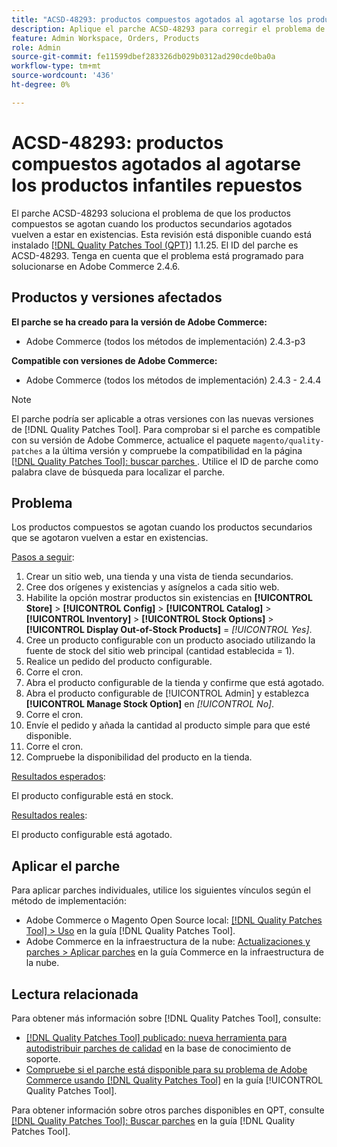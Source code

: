 ```yaml
---
title: "ACSD-48293: productos compuestos agotados al agotarse los productos infantiles repuestos"
description: Aplique el parche ACSD-48293 para corregir el problema de Adobe Commerce en el que los productos compuestos no están en existencias cuando los productos secundarios agotados vuelven a estar en existencias.
feature: Admin Workspace, Orders, Products
role: Admin
source-git-commit: fe11599dbef283326db029b0312ad290cde0ba0a
workflow-type: tm+mt
source-wordcount: '436'
ht-degree: 0%

---
```


# ACSD-48293: productos compuestos agotados al agotarse los productos infantiles repuestos

El parche ACSD-48293 soluciona el problema de que los productos compuestos se agotan cuando los productos secundarios agotados vuelven a estar en existencias. Esta revisión está disponible cuando está instalado [[!DNL Quality Patches Tool (QPT)]](https://experienceleague.adobe.com/en/docs/commerce-knowledge-base/kb/announcements/commerce-announcements/magento-quality-patches-released-new-tool-to-self-serve-quality-patches) 1.1.25. El ID del parche es ACSD-48293. Tenga en cuenta que el problema está programado para solucionarse en Adobe Commerce 2.4.6.

## Productos y versiones afectados

**El parche se ha creado para la versión de Adobe Commerce:**

* Adobe Commerce (todos los métodos de implementación) 2.4.3-p3

**Compatible con versiones de Adobe Commerce:**

* Adobe Commerce (todos los métodos de implementación) 2.4.3 - 2.4.4

>[!NOTE]
>
>El parche podría ser aplicable a otras versiones con las nuevas versiones de [!DNL Quality Patches Tool]. Para comprobar si el parche es compatible con su versión de Adobe Commerce, actualice el paquete `magento/quality-patches` a la última versión y compruebe la compatibilidad en la página [[!DNL Quality Patches Tool]: buscar parches ](https://experienceleague.adobe.com/tools/commerce-quality-patches/index.html). Utilice el ID de parche como palabra clave de búsqueda para localizar el parche.

## Problema

Los productos compuestos se agotan cuando los productos secundarios que se agotaron vuelven a estar en existencias.

<u>Pasos a seguir</u>:

1. Crear un sitio web, una tienda y una vista de tienda secundarios.
1. Cree dos orígenes y existencias y asígnelos a cada sitio web.
1. Habilite la opción mostrar productos sin existencias en **[!UICONTROL Store]** > **[!UICONTROL Config]** > **[!UICONTROL Catalog]** > **[!UICONTROL Inventory]** > **[!UICONTROL Stock Options]** > **[!UICONTROL Display Out-of-Stock Products]** = *[!UICONTROL Yes]*.
1. Cree un producto configurable con un producto asociado utilizando la fuente de stock del sitio web principal (cantidad establecida = 1).
1. Realice un pedido del producto configurable.
1. Corre el cron.
1. Abra el producto configurable de la tienda y confirme que está agotado.
1. Abra el producto configurable de [!UICONTROL Admin] y establezca **[!UICONTROL Manage Stock Option]** en *[!UICONTROL No]*.
1. Corre el cron.
1. Envíe el pedido y añada la cantidad al producto simple para que esté disponible.
1. Corre el cron.
1. Compruebe la disponibilidad del producto en la tienda.

<u>Resultados esperados</u>:

El producto configurable está en stock.

<u>Resultados reales</u>:

El producto configurable está agotado.

## Aplicar el parche

Para aplicar parches individuales, utilice los siguientes vínculos según el método de implementación:

* Adobe Commerce o Magento Open Source local: [[!DNL Quality Patches Tool] > Uso](/help/tools/quality-patches-tool/usage.md) en la guía [!DNL Quality Patches Tool].
* Adobe Commerce en la infraestructura de la nube: [Actualizaciones y parches > Aplicar parches](https://experienceleague.adobe.com/docs/commerce-cloud-service/user-guide/develop/upgrade/apply-patches.html) en la guía Commerce en la infraestructura de la nube.

## Lectura relacionada

Para obtener más información sobre [!DNL Quality Patches Tool], consulte:

* [[!DNL Quality Patches Tool] publicado: nueva herramienta para autodistribuir parches de calidad](https://experienceleague.adobe.com/en/docs/commerce-knowledge-base/kb/announcements/commerce-announcements/magento-quality-patches-released-new-tool-to-self-serve-quality-patches) en la base de conocimiento de soporte.
* [Compruebe si el parche está disponible para su problema de Adobe Commerce usando [!DNL Quality Patches Tool]](/help/tools/quality-patches-tool/patches-available-in-qpt/check-patch-for-magento-issue-with-magento-quality-patches.md) en la guía [!UICONTROL Quality Patches Tool].


Para obtener información sobre otros parches disponibles en QPT, consulte [[!DNL Quality Patches Tool]: Buscar parches](https://experienceleague.adobe.com/tools/commerce-quality-patches/index.html) en la guía [!DNL Quality Patches Tool].
